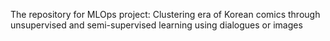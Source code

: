 The repository for MLOps project: Clustering era of Korean comics through unsupervised and semi-supervised learning using dialogues or images
